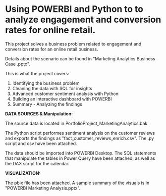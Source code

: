 # Using POWERBI and Python to to analyze engagement and conversion rates for online retail.

This project solves a business problem related to engagement and conversion rates for an online retail business.

Details about the scenario can be found in "Marketing Analytics Business Case .pptx".

This is what the project covers:

1. Identifying the business problem
2. Cleaning the data with SQL for insights
3. Advanced customer sentiment analysis with Python
4. Building an interactive dashboard with POWERBI
5. Summary - Analyzing the findings

**DATA SOURCES & Manipulation:**

The source data is located in PortfolioProject_MarketingAnalytics.bak.

The Python script performes sentiment analysis on the customer reviews and exports the findings as "fact_customer_reviews_enrich.csv". The .py script and csv have been attached.

The data should be imported into POWERBI Desktop. The SQL statements that manipulate the tables in Power Query have been attached, as well as the DAX script for the calendar.

**VISUALIZATION:**

The pbix file has been attached. A sample summary of the visuals is in "POWERBI Marketing Analysis.pptx".

